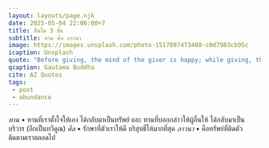 ```yaml
---
layout: layouts/page.njk
date: 2025-05-04 22:06:00+7
title: ปิ่นโต 3 ชั้น
subtitle: ทาน ศีล ภาวนา
image: https://images.unsplash.com/photo-1517097473408-c0d7983cb95c
icaption: Unsplash
quote: "Before giving, the mind of the giver is happy; while giving, the mind of the giver is made peaceful; and having given, the mind of the giver is uplifted."
qcaption: Gautama Buddha
cite: AZ Quotes
tags: 
 - post
 - abundance
---
```

*ทาน* • ทานที่เราตั้งใจให้เอง ได้กลับมาเป็นทรัพย์ และ ทานที่บอกกล่าวให้ผู้อื่นให้ ได้กลับมาเป็นบริวาร (อีกเป็นทวีคูณ)
*ศีล* • รักษาที่ตัวเราให้ดี บริสุทธิ์ให้มากที่สุด
*ภาวนา* • คือทรัพย์ที่ติดตัว ติดตามเราตลอดไป
